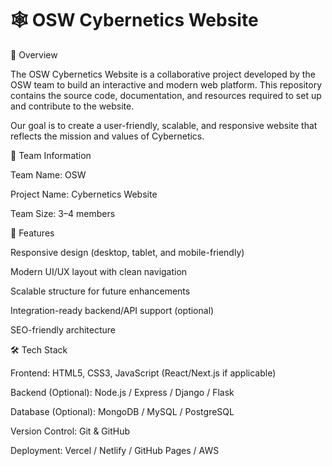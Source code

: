 # 🕸️ OSW Cybernetics Website
📌 Overview

The OSW Cybernetics Website is a collaborative project developed by the OSW team to build an interactive and modern web platform. This repository contains the source code, documentation, and resources required to set up and contribute to the website.

Our goal is to create a user-friendly, scalable, and responsive website that reflects the mission and values of Cybernetics.

👥 Team Information

Team Name: OSW

Project Name: Cybernetics Website

Team Size: 3–4 members

🚀 Features

Responsive design (desktop, tablet, and mobile-friendly)

Modern UI/UX layout with clean navigation

Scalable structure for future enhancements

Integration-ready backend/API support (optional)

SEO-friendly architecture

🛠️ Tech Stack

Frontend: HTML5, CSS3, JavaScript (React/Next.js if applicable)

Backend (Optional): Node.js / Express / Django / Flask

Database (Optional): MongoDB / MySQL / PostgreSQL

Version Control: Git & GitHub

Deployment: Vercel / Netlify / GitHub Pages / AWS
